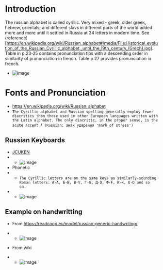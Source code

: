 # Introduction
The russian alphabet is called cyrillic. Very mixed - greek, older greek, hebrew, orientals; and different slavs in different parts of the world added more and more until it settled in Russia at 34 letters in modern time. See (reference)[https://en.wikipedia.org/wiki/Russian_alphabet#/media/File:Historical_evolution_of_the_Russian_Cyrillic_alphabet,_until_the_19th_century_(Grech).jpg]. Table in p.23-25 contains pronunciation tips with a descending order in similarity of pronunciation in french. Table p.27 provides pronunciation in french.
* ![image](https://github.com/jhmlam/Russian/assets/33080741/fcd974fe-2202-45c0-883f-6b4a5759430b)




# Fonts and Pronunciation
* https://en.wikipedia.org/wiki/Russian_alphabet
* `The Cyrillic alphabet and Russian spelling generally employ fewer diacritics than those used in other European languages written with the Latin alphabet. The only diacritic, in the proper sense, is the acute accent `/` (Russian: знак ударения 'mark of stress')`




## Russian Keyboards
* [JCUKEN](https://en.wikipedia.org/wiki/JCUKEN)
* * ![image](https://github.com/jhmlam/Russian/assets/33080741/3cea6385-b95e-4db3-8f37-1e5b1e73e587)
* Phonetic 
* * `The Cyrillic letters are on the same keys as similarly-sounding Roman letters: А-A, Б-B, В-V, Г-G, Д-D, Ф-F, К-K, О-O and so on.`
* * ![image](https://github.com/jhmlam/Russian/assets/33080741/20d9f9b0-6ca2-4d01-973a-4a562acb9538)

## Example on handwritting
* From https://readcoop.eu/model/russian-generic-handwriting/
* * ![image](https://github.com/jhmlam/Russian/assets/33080741/181627a2-0e3b-41e5-b4b9-cbcb447c795c)

* From wiki
* * ![image](https://github.com/jhmlam/Russian/assets/33080741/dfe22ef1-4d98-4236-9de0-11f13140627f)
